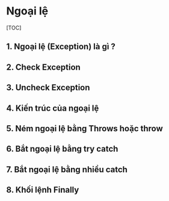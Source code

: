 # Ngoại lệ

[TOC]

## 1. Ngoại lệ (Exception) là gì ? 



## 2. Check Exception 



## 3. Uncheck Exception 



## 4. Kiến trúc của ngoại lệ 



## 5. Ném ngoại lệ bằng Throws hoặc throw 



## 6. Bắt ngoại lệ bằng try catch 



## 7. Bắt ngoại lệ bằng nhiều catch 



## 8. Khối lệnh Finally



